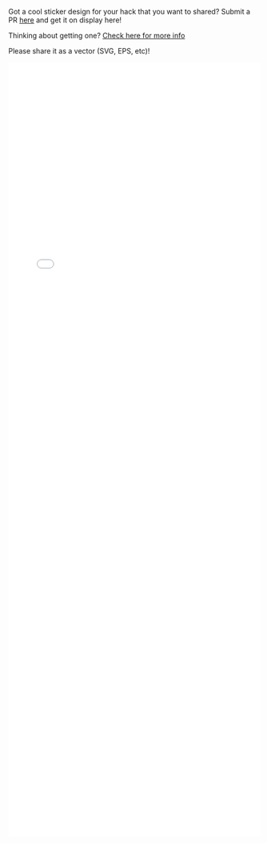 Got a cool sticker design for your hack that you want to shared? Submit a PR [here](https://github.com/HHEU/hexbin) and get it on display here!

Thinking about getting one? [Check here for more info](providers.md)

Please share it as a vector (SVG, EPS, etc)!
<script>
document.getElementById('stickerframe').contentWindow.location.reload();
</script>
<iframe src="/art/hexbin/stickers.html" frameborder="0" id="stickerframe" scrolling="no" style="border: none; width: 100%; height: 1550px;"></iframe>
